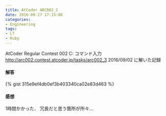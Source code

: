 ```yaml
---
title: AtCoder ARC002_C
date: 2016-08-27 17:15:08
categories:
- Engineering
tags:
- LT
- Ruby
---
```


AtCoder Regular Contest 002 C: コマンド入力
http://arc002.contest.atcoder.jp/tasks/arc002_3
2016/09/02 に解いた記録

#### 解答
{% gist 315e9ef4db0ef3b403340ca02e83d463 %}

#### 感想

1時間かかった．
冗長だと思う箇所が所々...
